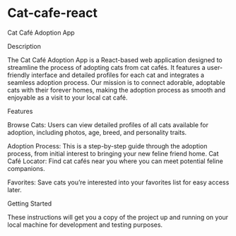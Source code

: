 # Cat-cafe-react
Cat Café Adoption App

Description

The Cat Café Adoption App is a React-based web application designed to streamline the process of adopting cats from cat cafés. It features a user-friendly interface and detailed profiles for each cat and integrates a seamless adoption process. Our mission is to connect adorable, adoptable cats with their forever homes, making the adoption process as smooth and enjoyable as a visit to your local cat café.

Features

Browse Cats: Users can view detailed profiles of all cats available for adoption, including photos, age, breed, and personality traits.

Adoption Process: This is a step-by-step guide through the adoption process, from initial interest to bringing your new feline friend home.
Cat Café Locator: Find cat cafés near you where you can meet potential feline companions.

Favorites: Save cats you’re interested into your favorites list for easy access later.

Getting Started

These instructions will get you a copy of the project up and running on your local machine for development and testing purposes.



